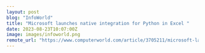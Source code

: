 ```yaml
---
layout: post
blog: "InfoWorld"
title: "Microsoft launches native integration for Python in Excel "
date: 2023-08-23T10:07:00Z
image: images/infoworld.png
remote_url: "https://www.computerworld.com/article/3705211/microsoft-launches-native-integration-for-python-in-excel.html#tk.rss_applicationdevelopment"
---
```

